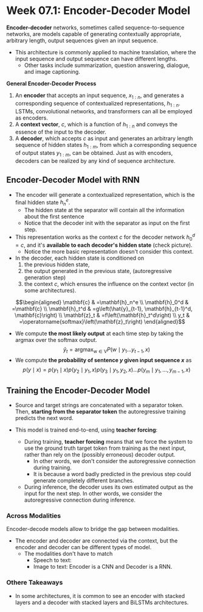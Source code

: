 # Week 07.1: Encoder-Decoder Model

**Encoder-decoder** networks, sometimes called sequence-to-sequence networks, are models capable of generating contextually appropriate, arbitrary length, output sequences given an input sequence.

- This architecture is commonly applied to machine translation, where the input sequence and output sequence can have different lengths.
    - Other tasks include summarization, question answering, dialogue, and image captioning.

**General Encoder-Decoder Process**
1. An **encoder** that accepts an input sequence, $x_{1:n}$, and generates a corresponding sequence of contextualized representations, $h_{1:n}$. LSTMs, convolutional networks, and transformers can all be employed as encoders.
2. A **context vector**, $c$, which is a function of $h_{1:n}$ and conveys the essence of the input to the decoder.
3. A **decoder**, which accepts $c$ as input and generates an arbitrary length sequence of hidden states $h_{1:m}$, from which a corresponding sequence of output
states $y_{1:m}$, can be obtained. Just as with encoders, decoders can be realized
by any kind of sequence architecture.

## Encoder-Decoder Model with RNN
- The encoder will generate a contextualized representation, which is the final hidden state $h_n^e$.
    - The hidden state at the separator will contain all the information about the first sentence
    - Notice that the decoder init with the separator as input on the first step.
- This representation works as the context $c$ for the decoder network $h_0^d = c$,  and it's **available to each decoder's hidden state** (check picture).
    - Notice the more basic representation doesn't consider this context.
- In the decoder, each hidden state is conditioned on
    1. the previous hidden state, 
    2. the output generated in the previous state, (autoregressive generation step)
    3. the context $c$, which ensures the influence on the context vector (in some architectures).

    
$$\begin{aligned}
\mathbf{c} & =\mathbf{h}_n^e \\
\mathbf{h}_0^d & =\mathbf{c} \\
\mathbf{h}_t^d & =g\left(\hat{y}_{t-1}, \mathbf{h}_{t-1}^d, \mathbf{c}\right) \\
\mathbf{z}_t & =f\left(\mathbf{h}_t^d\right) \\
y_t & =\operatorname{softmax}\left(\mathbf{z}_t\right)
\end{aligned}$$

- We compute **the most likely output** at each time step by taking the argmax over the softmax output.
$$\hat{y}_t=\text{argmax}_{\mathrm{w} \in \mathrm{V}} P\left(w \mid y_1 \ldots y_{t-1}, x\right)$$
- We compute **the probability of sentence $y$ given input sequence $x$** as
$$p(y \mid x)=p\left(y_1 \mid x\right) p\left(y_2 \mid y_1, x\right) p\left(y_3 \mid y_1, y_2, x\right) \ldots p\left(y_m \mid y_1, \ldots, y_{m-1}, x\right)$$

## Training the Encoder-Decoder Model
- Source and target strings are concatenated with a separator token. Then, **starting from the separator token** the autoregressive training predicts the next word.

- This model is trained end-to-end, using **teacher forcing**:
    - During training, **teacher forcing** means that we force the system to use the ground truth target token from training as the next input, rather than rely on the (possibly erroneous) decoder output.
        - In other words, we don't consider the autoregressive connection during training.
        - It is because a word badly predicted in the previous step could generate completely different branches.
    - During inference, the decoder uses its own estimated output as the input for the next step. In other words, we consider the autoregressive connection during inference.

### Across Modalities

Encoder-decode models allow to bridge the gap between modalities.

- The encoder and decoder are connected via the context, but the encoder and decoder can be different types of model.
    - The modalities don't have to match
        - Speech to text:  
        - Image to text: Encoder is a CNN and Decoder is a RNN.

### Othere Takeaways

- In some architectures, it is common to see an encoder with stacked layers and a decoder with stacked layers and BiLSTMs architectures.